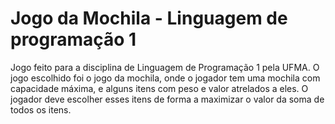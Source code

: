 # Jogo da Mochila - Linguagem de programação 1
Jogo feito para a disciplina de Linguagem de Programação 1 pela UFMA. 
O jogo escolhido foi o jogo da mochila, onde o jogador tem uma mochila com capacidade máxima, e alguns itens com peso e valor atrelados a eles. O jogador deve escolher esses itens de forma a maximizar o valor da soma de todos os itens.
